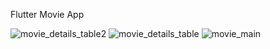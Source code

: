Flutter Movie App


![movie_details_table2](https://user-images.githubusercontent.com/68226220/197365558-aa8e101b-a617-4432-ab08-dcd3c803aa24.png)
![movie_details_table](https://user-images.githubusercontent.com/68226220/197365492-97f8dc96-430f-4532-9e1b-d3b6f95ceb06.png)
![movie_main](https://user-images.githubusercontent.com/68226220/197365495-19d99fb3-0cee-4a2a-accb-0dad77c6094c.png)

